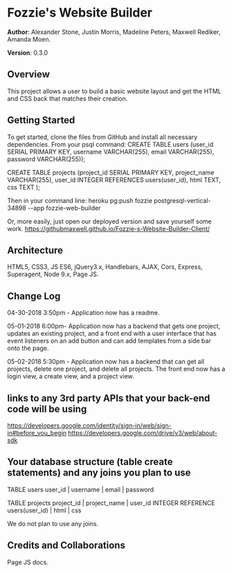 # Fozzie's Website Builder

**Author**: Alexander Stone, Justin Morris, Madeline Peters, Maxwell Rediker, Amanda Moen.

**Version**: 0.3.0 

## Overview
This project allows a user to build a basic website layout and get the HTML and CSS back that matches their creation.

## Getting Started
To get started, clone the files from GitHub and install all necessary dependencies. From your psql command:
CREATE TABLE users (user_id SERIAL PRIMARY KEY, username VARCHAR(255), email VARCHAR(255), password VARCHAR(255));

CREATE TABLE projects (project_id SERIAL PRIMARY KEY, project_name VARCHAR(255), user_id INTEGER REFERENCES users(user_id), html TEXT, css TEXT );

Then in your command line:
heroku pg:push fozzie postgresql-vertical-34898 --app fozzie-web-builder

Or, more easily, just open our deployed version and save yourself some work.
https://githubmaxwell.github.io/Fozzie-s-Website-Builder-Client/


## Architecture
HTML5, CSS3, JS ES6, jQuery3.x, Handlebars, AJAX, Cors, Express, Superagent, Node 9.x, Page JS.

## Change Log
04-30-2018 3:50pm - Application now has a readme.

05-01-2018 6:00pm- Application now has a backend that gets one project, updates an existing project, and a front end with a user interface that has event listeners on an add button and can add templates from a side bar onto the page.

05-02-2018 5:30pm - Application now has a backend that can get all projects, delete one project, and delete all projects. The front end now has a login view, a create view, and a project view.


## links to any 3rd party APIs that your back-end code will be using
https://developers.google.com/identity/sign-in/web/sign-in#before_you_begin
https://developers.google.com/drive/v3/web/about-sdk 

## Your database structure (table create statements) and any joins you plan to use
TABLE users 
user_id | username  | email | password 

TABLE projects 
project_id  | project_name | user_id INTEGER REFERENCE users(user_id) | html | css

We do not plan to use any joins.

## Credits and Collaborations
Page JS docs.
